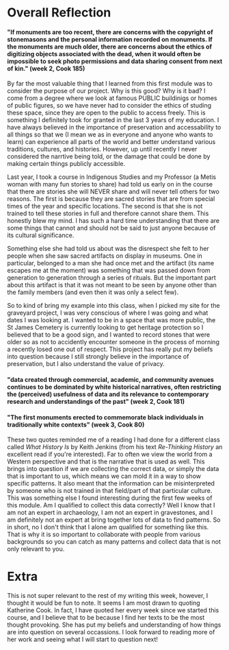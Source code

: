 # Overall Reflection

####  "If monuments are too recent, there are concerns with the copyright of stonemasons and the personal information recorded on monuments. If the monuments are much older, there are concerns about the ethics of digitizing objects associated with the dead, when it would often be impossible to seek photo permissions and data sharing consent from next of kin." (week 2, Cook 185)

  By far the most valuable thing that I learned from this first module was to consider the purpose of our project. Why is this good? Why is it bad? I come from a degree where we look at famous PUBLIC buildinigs or homes of public figures, so we have never had to consider the ethics of studing these space, since they are open to the public to access freely. This is something I definitely took for granted in the last 3 years of my education. I have always believed in the importance of preservation and accessability to all things so that we (I mean we as in everyone and anyone who wants to learn) can experience all parts of the world and better understand various traditions, cultures, and histories. However, up until recently I never considered the narrtive being told, or the damage that could be done by making certain things publicly accessible. 
  
  Last year, I took a course in Indigenous Studies and my Professor (a Metis woman with many fun stories to share) had told us early on in the course that there are stories she will NEVER share and will never tell others for two reasons. The first is because they are sacred stories that are from special times of the year and specific locations. The second is that she is not trained to tell these stories in full and therefore cannot share them. This honestly blew my mind. I has such a hard time understanding that there are some things that cannot and should not be said to just anyone because of its cultural significance.
  
  Something else she had told us about was the disrespect she felt to her people when she saw sacred artifacts on display in museums. One in particular, belonged to a man she had once met and the artifact (its name escapes me at the moment) was something that was passed down from generation to generation through a series of rituals. But the important part about this artifact is that it was not meant to be seen by anyone other than the family members (and even then it was only a select few). 
  
  So to kind of bring my example into this class, when I picked my site for the graveyard project, I was very conscious of where I was going and what dates I was looking at. I wanted to be in a space that was more public, the St James Cemetery is currently looking to get heritage protection so I believed that to be a good sign, and I wanted to record stones that were older so as not to accidently encounter someone in the process of morning a recently losed one out of respect. This project has really put my beliefs into question because I still strongly believe in the importance of preservation, but I also understand the value of privacy.
 
 
####  "data created through commercial, academic, and community avenues continues to be dominated by white historical narratives, often restricting the (perceived) usefulness of data and its relevance to contemporary research and understandings of the past" (week 2, Cook 181)
  
####  "The first monuments erected to commemorate black individuals in traditionally white contexts" (week 3, Cook 80)
  
  These two quotes reminded me of a reading I had done for a different class called *What History Is* by Keith Jenkins (from his text *Re-Thinking History* an excellent read if you're interested). Far to often we view the world from a Western perspective and that is the narrative that is used as well. This brings into question if we are collecting the correct data, or simply the data that is important to us, which means we can mold it in a way to show specific patterns. It also meant that the information can be misinterpreted by someone who is not trained in that field/part of that particular culture. This was something else I found interesting during the first few weeks of this module. Am I qualified to collect this data correctly? Well I know that I am not an expert in archaeology, I am not an expert in gravestones, and I am definitely not an expert at bring together lots of data to find patterns. So in short, no I don't think that I alone am qualified for something like this. That is why it is so important to collaborate with people from various backgrounds so you can catch as many patterns and collect data that is not only relevant to you. 
  
# Extra
  
  This is not super relevant to the rest of my writing this week, however, I thought it would be fun to note. It seems I am most drawn to quoting Katherine Cook. In fact, I have quoted her every week since we started this course, and I believe that to be because I find her texts to be the most thought provoking. She has put my beliefs and understanding of how things are into question on several occassions. I look forward to reading more of her work and seeing what I will start to question next!
